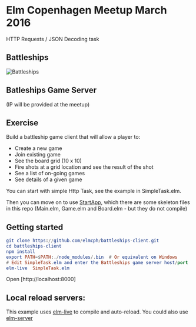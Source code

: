 # Elm Copenhagen Meetup March 2016
HTTP Requests / JSON Decoding task

## Battleships

![Battleships](https://upload.wikimedia.org/wikipedia/commons/e/e4/Battleships_Paper_Game.svg)

## Batleships Game Server

(IP will be provided at the meetup)

## Exercise

Build a battleship game client that will allow a player to:

  - Create a new game
  - Join existing game
  - See the board grid (10 x 10)
  - Fire shots at a grid location and see the result of the shot
  - See a list of on-going games
  - See details of a given game

You can start with simple Http Task, see the example in SimpleTask.elm.

Then you can move on to use [StartApp](https://github.com/evancz/elm-architecture-tutorial), which there are some skeleton files in this repo (Main.elm, Game.elm and Board.elm - but they do not compile)

## Getting started

```elm
git clone https://github.com/elmcph/battleships-client.git
cd battleships-client
npm install
export PATH=$PATH:./node_modules/.bin  # Or equivalent on Windows
# Edit SimpleTask.elm and enter the Battleships game server host/port
elm-live  SimpleTask.elm
```
Open [http://localhost:8000]

## Local reload servers:

This example uses [elm-live](https://github.com/tomekwi/elm-live) to compile and auto-reload.
You could also use [elm-server](https://github.com/maxgurewitz/elm-server)
